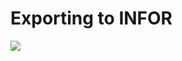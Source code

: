 # Exporting to INFOR

![](https://lh7-us.googleusercontent.com/Anf\_XykqQK9F0K5AX4S2IgLgbvtikhG1eERzmhbWbUhLVV9Jm-CcORR5KDj0TTxs\_Idhv1WV3T98auWK-DzsihryimEvJmvK5zBOTrJepYO5-8u0mmt2ewLL8i\_ozh1j-h2zcvSGcVvmUnK\_1h2C900)
